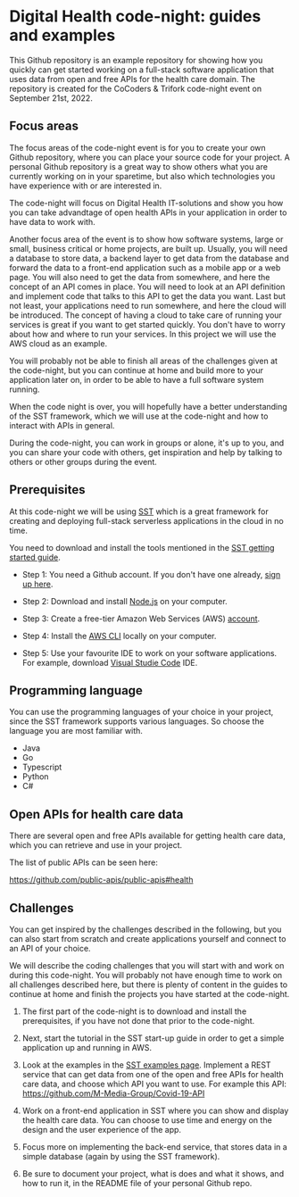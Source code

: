 # Digital Health code-night: guides and examples

This Github repository is an example repository for showing how you quickly can get started working on a full-stack software application that uses data from open and free APIs for the health care domain. The repository is created for the CoCoders & Trifork code-night event on September 21st, 2022.

## Focus areas

The focus areas of the code-night event is for you to create your own Github repository, where you can place your source code for your project. A personal Github repository is a great way to show others what you are currently working on in your sparetime, but also which technologies you have experience with or are interested in.

The code-night will focus on Digital Health IT-solutions and show you how you can take advandtage of open health APIs in your application in order to have data to work with. 

Another focus area of the event is to show how software systems, large or small, business critical or home projects, are built up. 
Usually, you will need a database to store data, a backend layer to get data from the database and forward the data to a front-end application such as a mobile app or a web page. You will also need to get the data from somewhere, and here the concept of an API comes in place. 
You will need to look at an API definition and implement code that talks to this API to get the data you want.
Last but not least, your applications need to run somewhere, and here the cloud will be introduced. The concept of having a cloud to take care of running your services is great if you want to get started quickly. You don't have to worry about how and where to run your services. In this project we will use the AWS cloud as an example.

You will probably not be able to finish all areas of the challenges given at the code-night, but you can continue at home and build more to your application later on, in order to be able to have a full software system running.

When the code night is over, you will hopefully have a better understanding of the SST framework, which we will use at the code-night and how to interact with APIs in general.

During the code-night, you can work in groups or alone, it's up to you, and you can share your code with others, get inspiration and help by talking to others or other groups during the event.

## Prerequisites

At this code-night we will be using [SST](https://sst.dev/) which is a great framework for creating and deploying full-stack serverless applications in the cloud in no time. 

You need to download and install the tools mentioned in the [SST getting started guide](https://docs.sst.dev/quick-start). 

 - Step 1: You need a Github account. If you don't have one already, [sign up here](https://github.com/).
 
 - Step 2: Download and install [Node.js](https://nodejs.org/en/download/) on your computer.

 - Step 3: Create a free-tier Amazon Web Services (AWS) [account](https://sst.dev/chapters/create-an-aws-account.html).
 
 - Step 4: Install the [AWS CLI](https://sst.dev/chapters/configure-the-aws-cli.html) locally on your computer.
 
 - Step 5: Use your favourite IDE to work on your software applications. For example, download [Visual Studie Code](https://code.visualstudio.com/download) IDE.


## Programming language

You can use the programming languages of your choice in your project, since the SST framework supports various languages. So choose the language you are most familiar with.

 - Java
 - Go
 - Typescript
 - Python
 - C#

## Open APIs for health care data

There are several open and free APIs available for getting health care data, which you can retrieve and use in your project. 

The list of public APIs can be seen here:

https://github.com/public-apis/public-apis#health


## Challenges

You can get inspired by the challenges described in the following, but you can also start from scratch and create applications yourself and connect to an API of your choice.

We will describe the coding challenges that you will start with and work on during this code-night. You will probably not have enough time to work on all challenges described here, but there is plenty of content in the guides to continue at home and finish the projects you have started at the code-night.

1. The first part of the code-night is to download and install the prerequisites, if you have not done that prior to the code-night. 

2. Next, start the tutorial in the SST start-up guide in order to get a simple application up and running in AWS.

3. Look at the examples in the [SST examples page](https://sst.dev/examples/). Implement a REST service that can get data from one of the open and free APIs for health care data, and choose which API you want to use. For example this API: https://github.com/M-Media-Group/Covid-19-API

4. Work on a front-end application in SST where you can show and display the health care data. 
You can choose to use time and energy on the design and the user experience of the app. 

5. Focus more on implementing the back-end service, that stores data in a simple database (again by using the SST framework).

6. Be sure to document your project, what is does and what it shows, and how to run it, in the README file of your personal Github repo.






